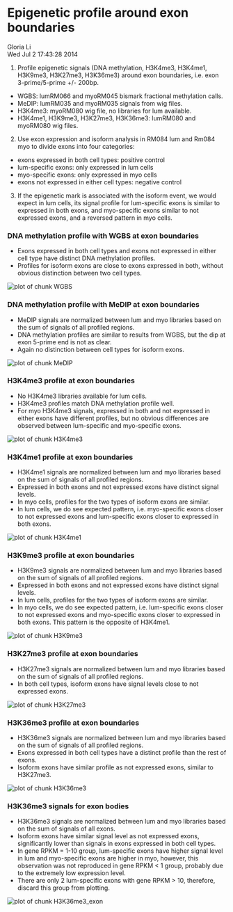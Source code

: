 Epigenetic profile around exon boundaries   
==============================================
Gloria Li         
Wed Jul  2 17:43:28 2014             

<!-- re-knit after modify exonProfile.R script -->




1. Profile epigenetic signals (DNA methylation, H3K4me3, H3K4me1, H3K9me3, H3K27me3, H3K36me3) around exon boundaries, i.e. exon 3-prime/5-prime +/- 200bp.            
  * WGBS: lumRM066 and myoRM045 bismark fractional methylation calls.            
  * MeDIP: lumRM035 and myoRM035 signals from wig files.   
  * H3K4me3: myoRM080 wig file, no libraries for lum available.   
  * H3K4me1, H3K9me3, H3K27me3, H3K36me3: lumRM080 and myoRM080 wig files.      

2. Use exon expression and isoform analysis in RM084 lum and Rm084 myo to divide exons into four categories:    
  * exons expressed in both cell types: positive control      
  * lum-specific exons: only expressed in lum cells          
  * myo-specific exons: only expressed in myo cells     
  * exons not expressed in either cell types: negative control    
  
3. If the epigenetic mark is associated with the isoform event, we would expect in lum cells, its signal profile for lum-specific exons is similar to expressed in both exons, and myo-specific exons similar to not expressed exons, and a reversed pattern in myo cells.       

### DNA methylation profile with WGBS at exon boundaries
* Exons expressed in both cell types and exons not expressed in either cell type have distinct DNA methylation profiles.       
* Profiles for isoform exons are close to exons expressed in both, without obvious distinction between two cell types.        

![plot of chunk WGBS](./exonProfile_files/figure-html/WGBS.png) 

### DNA methylation profile with MeDIP at exon boundaries 
* MeDIP signals are normalized between lum and myo libraries based on the sum of signals of all profiled regions.         
* DNA methylation profiles are similar to results from WGBS, but the dip at exon 5-prime end is not as clear.        
* Again no distinction between cell types for isoform exons.            

![plot of chunk MeDIP](./exonProfile_files/figure-html/MeDIP.png) 

### H3K4me3 profile at exon boundaries  
* No H3K4me3 libraries available for lum cells.     
* H3K4me3 profiles match DNA methylation profile well.       
* For myo H3K4me3 signals, expressed in both and not expressed in either exons have different profiles, but no obvious differences are observed between lum-specific and myo-specific exons.       

![plot of chunk H3K4me3](./exonProfile_files/figure-html/H3K4me3.png) 

### H3K4me1 profile at exon boundaries  
* H3K4me1 signals are normalized between lum and myo libraries based on the sum of signals of all profiled regions.          
* Expressed in both exons and not expressed exons have distinct signal levels.                      
* In myo cells, profiles for the two types of isoform exons are similar.    
* In lum cells, we do see expected pattern, i.e. myo-specific exons closer to not expressed exons and lum-specific exons closer to expressed in both exons.            

![plot of chunk H3K4me1](./exonProfile_files/figure-html/H3K4me1.png) 

### H3K9me3 profile at exon boundaries  
* H3K9me3 signals are normalized between lum and myo libraries based on the sum of signals of all profiled regions.         
* Expressed in both exons and not expressed exons have distinct signal levels.                                 
* In lum cells, profiles for the two types of isoform exons are similar.    
* In myo cells, we do see expected pattern, i.e. lum-specific exons closer to not expressed exons and myo-specific exons closer to expressed in both exons. This pattern is the opposite of H3K4me1.                     

![plot of chunk H3K9me3](./exonProfile_files/figure-html/H3K9me3.png) 

### H3K27me3 profile at exon boundaries  
* H3K27me3 signals are normalized between lum and myo libraries based on the sum of signals of all profiled regions.         
* In both cell types, isoform exons have signal levels close to not expressed exons.             

![plot of chunk H3K27me3](./exonProfile_files/figure-html/H3K27me3.png) 

### H3K36me3 profile at exon boundaries  
* H3K36me3 signals are normalized between lum and myo libraries based on the sum of signals of all profiled regions.         
* Exons expressed in both cell types have a distinct profile than the rest of exons. 
* Isoform exons have similar profile as not expressed exons, similar to H3K27me3.                  

![plot of chunk H3K36me3](./exonProfile_files/figure-html/H3K36me3.png) 

### H3K36me3 signals for exon bodies   
* H3K36me3 signals are normalized between lum and myo libraries based on the sum of signals of all exons.         
* Isoform exons have similar signal level as not expressed exons, significantly lower than signals in exons expressed in both cell types.      
* In gene RPKM = 1-10 group, lum-specific exons have higher signal level in lum and myo-specific exons are higher in myo, however, this observation was not reproduced in gene RPKM < 1 group, probably due to the extremely low expression level.       
* There are only 2 lum-specific exons with gene RPKM > 10, therefore, discard this group from plotting.        

![plot of chunk H3K36me3_exon](./exonProfile_files/figure-html/H3K36me3_exon.png) 


